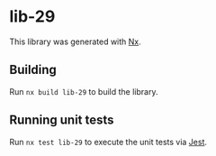 # lib-29

This library was generated with [Nx](https://nx.dev).

## Building

Run `nx build lib-29` to build the library.

## Running unit tests

Run `nx test lib-29` to execute the unit tests via [Jest](https://jestjs.io).
